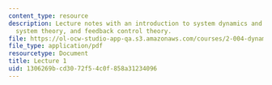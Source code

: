 ```yaml
---
content_type: resource
description: Lecture notes with an introduction to system dynamics and control, linear
  system theory, and feedback control theory.
file: https://ol-ocw-studio-app-qa.s3.amazonaws.com/courses/2-004-dynamics-and-control-ii-spring-2008/1306269bcd3072f54c0f858a31234096_lecture_01.pdf
file_type: application/pdf
resourcetype: Document
title: Lecture 1
uid: 1306269b-cd30-72f5-4c0f-858a31234096
---
```

